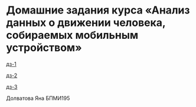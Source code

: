 # Домашние задания курса «Анализ данных о движении человека, собираемых мобильным устройством» 

[дз-1](https://github.com/yanadlv/practice_code/blob/main/pandas_дз.ipynb)

[дз-2](https://github.com/yanadlv/practice_code/blob/main/EDA_сем%2Bдз.ipynb)

[дз-3]()

Долватова Яна БПМИ195
